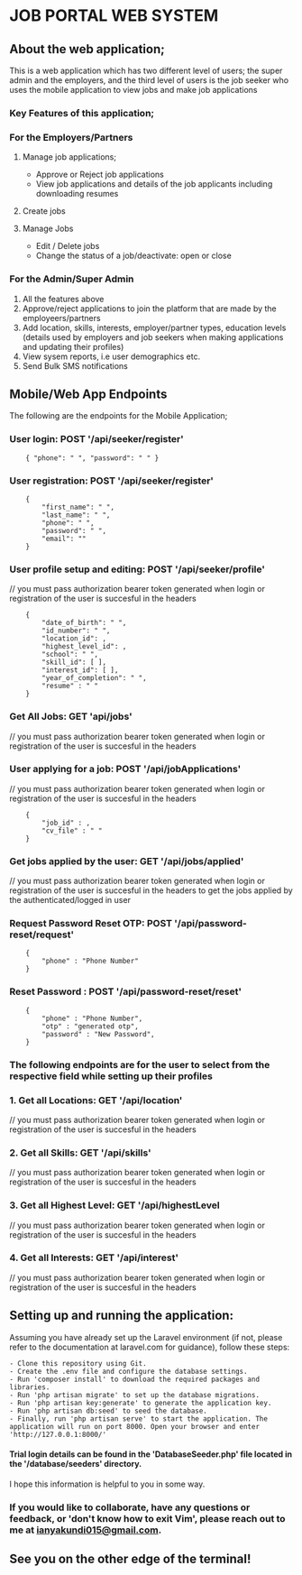 # JOB PORTAL WEB SYSTEM

## About the web application;
This is a web application which has two different level of users; the super admin and the employers, and the third level of users is the job seeker who uses the mobile application to view jobs and make job applications

### Key Features of this application;
### For the Employers/Partners
1. Manage job applications;

    - Approve or Reject job applications
    - View job applications and details of the job applicants including downloading resumes

2. Create jobs
3. Manage Jobs
    - Edit / Delete jobs
    - Change the status of a job/deactivate: open or close


### For the Admin/Super Admin

1. All the features above
2. Approve/reject applications to join the platform that are made by the employeers/partners
3. Add location, skills, interests, employer/partner types, education levels (details used by employers and job seekers when making applications and updating their profiles)
4. View sysem reports, i.e user demographics etc.
5. Send Bulk SMS notifications

## Mobile/Web App Endpoints

The following are the endpoints for the Mobile Application;

###  User login: POST '/api/seeker/register'
        { "phone": " ", "password": " " }

### User registration: POST '/api/seeker/register'
        { 
            "first_name": " ", 
            "last_name": " ", 
            "phone": " ", 
            "password": " ", 
            "email": "" 
        }

### User profile setup and editing: POST '/api/seeker/profile' 
// you must pass authorization bearer token generated when login or registration of the user is succesful in the headers

        {
            "date_of_birth": " ",
            "id_number": " ",
            "location_id": ,
            "highest_level_id": ,
            "school": " ",
            "skill_id": [ ],
            "interest_id": [ ],
            "year_of_completion": " ",
            "resume" : " "
        }

### Get All Jobs: GET 'api/jobs'
// you must pass authorization bearer token generated when login or registration of the user is succesful in the headers 
### User applying for a job: POST '/api/jobApplications' 
// you must pass authorization bearer token generated when login or registration of the user is succesful in the headers 

        {
            "job_id" : ,
            "cv_file" : " "
        }

### Get jobs applied by the user: GET '/api/jobs/applied'
 // you must pass authorization bearer token generated when login or registration of the user is succesful in the headers to get the jobs applied by the authenticated/logged in user

### Request Password Reset OTP: POST '/api/password-reset/request'
        {
            "phone" : "Phone Number"
        }

### Reset Password : POST '/api/password-reset/reset'
        {
            "phone" : "Phone Number",    
            "otp" : "generated otp",   
            "password" : "New Password",
        }

### The following endpoints are for the user to select from the respective field while setting up their profiles
### 1. Get all Locations: GET '/api/location'

// you must pass authorization bearer token generated when login or registration of the user is succesful in the headers 
### 2. Get all Skills: GET '/api/skills'
// you must pass authorization bearer token generated when login or registration of the user is succesful in the headers 
### 3. Get all Highest Level: GET '/api/highestLevel
// you must pass authorization bearer token generated when login or registration of the user is succesful in the headers 

### 4. Get all Interests: GET '/api/interest'
// you must pass authorization bearer token generated when login or registration of the user is succesful in the headers 

## Setting up and running the application:
Assuming you have already set up the Laravel environment (if not, please refer to the documentation at laravel.com for guidance), follow these steps:

    - Clone this repository using Git.
    - Create the .env file and configure the database settings.
    - Run 'composer install' to download the required packages and libraries.
    - Run 'php artisan migrate' to set up the database migrations.
    - Run 'php artisan key:generate' to generate the application key.
    - Run 'php artisan db:seed' to seed the database.
    - Finally, run 'php artisan serve' to start the application. The application will run on port 8000. Open your browser and enter 'http://127.0.0.1:8000/'

#### Trial login details can be found in the 'DatabaseSeeder.php' file located in the '/database/seeders' directory.
I hope this information is helpful to you in some way. 

### If you would like to collaborate, have any questions or feedback, or 'don't know how to exit Vim', please reach out to me at ianyakundi015@gmail.com.

## See you on the other edge of the terminal!
